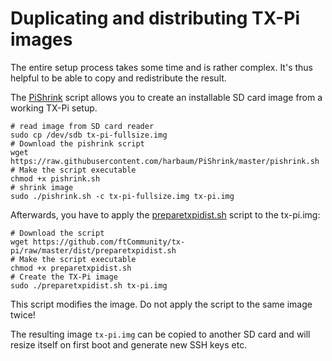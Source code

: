 # Duplicating and distributing TX-Pi images

The entire setup process takes some time and is rather complex. It's thus
helpful to be able to copy and redistribute the result.

The [PiShrink](https://github.com/harbaum/PiShrink) script allows you
to create an installable SD card image from a working TX-Pi setup.

```
# read image from SD card reader
sudo cp /dev/sdb tx-pi-fullsize.img
# Download the pishrink script
wget https://raw.githubusercontent.com/harbaum/PiShrink/master/pishrink.sh 
# Make the script executable
chmod +x pishrink.sh
# shrink image
sudo ./pishrink.sh -c tx-pi-fullsize.img tx-pi.img
```
Afterwards, you have to apply the [preparetxpidist.sh](https://github.com/ftCommunity/tx-pi/raw/master/dist/preparetxpidist.sh) script to the tx-pi.img:

```
# Download the script
wget https://github.com/ftCommunity/tx-pi/raw/master/dist/preparetxpidist.sh
# Make the script executable
chmod +x preparetxpidist.sh
# Create the TX-Pi image
sudo ./preparetxpidist.sh tx-pi.img
```

This script modifies the image. Do not apply the script to the same image twice!

The resulting image ```tx-pi.img``` can be copied to another SD card and
will resize itself on first boot and generate new SSH keys etc.
